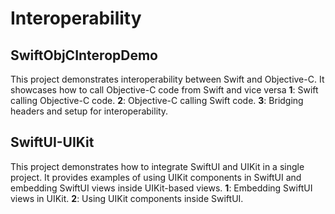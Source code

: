 # Interoperability 

## SwiftObjCInteropDemo
This project demonstrates interoperability between Swift and Objective-C. It showcases how to call Objective-C code from Swift and vice versa
**1**: Swift calling Objective-C code.
**2**: Objective-C calling Swift code.
**3**: Bridging headers and setup for interoperability.

## SwiftUI-UIKit
This project demonstrates how to integrate SwiftUI and UIKit in a single project. It provides examples of using UIKit components in SwiftUI and embedding SwiftUI views inside UIKit-based views.
**1**: Embedding SwiftUI views in UIKit.
**2**: Using UIKit components inside SwiftUI.